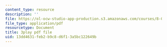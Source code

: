 ```yaml
---
content_type: resource
description: ''
file: https://ol-ocw-studio-app-production.s3.amazonaws.com/courses/8-03sc-physics-iii-vibrations-and-waves-fall-2016/13dd4631feb2b9c8d6f13a5bc122649b_Ahv7Akj2xs4.pdf
file_type: application/pdf
resourcetype: Document
title: 3play pdf file
uid: 13dd4631-feb2-b9c8-d6f1-3a5bc122649b
---
```

